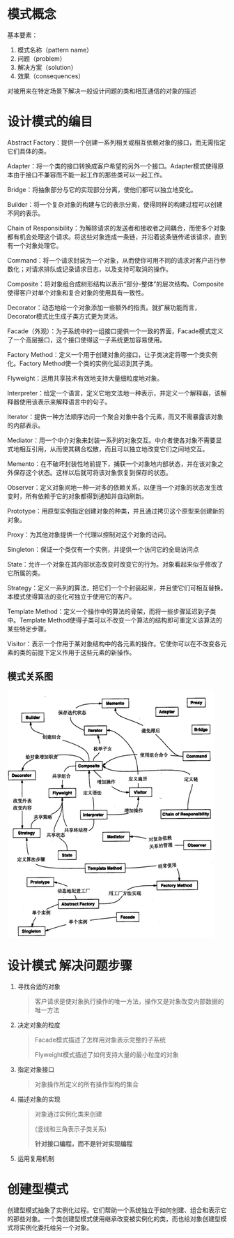 # 模式概念

基本要素：

1. 模式名称（pattern name）
2. 问题（problem）
3. 解决方案（solution）
4. 效果（consequences）

对被用来在特定场景下解决一般设计问题的类和相互通信的对象的描述



# 设计模式的编目

Abstract Factory：提供一个创建一系列相关或相互依赖对象的接口，而无需指定它们具体的类。

Adapter：将一个类的接口转换成客户希望的另外一个接口。Adapter模式使得原本由于接口不兼容而不能一起工作的那些类可以一起工作。

Bridge：将抽象部分与它的实现部分分离，使他们都可以独立地变化。

Builder：将一个复杂对象的构建与它的表示分离，使得同样的构建过程可以创建不同的表示。

Chain of Responsibility：为解除请求的发送者和接收者之间耦合，而使多个对象都有机会处理这个请求。将这些对象连成一条链，并沿着这条链传递该请求，直到有一个对象处理它。

Command：将一个请求封装为一个对象，从而使你可用不同的请求对客户进行参数化；对请求排队或记录请求日志，以及支持可取消的操作。

Composite：将对象组合成树形结构以表示“部分-整体”的层次结构。Composite使得客户对单个对象和复合对象的使用具有一致性。

Decorator：动态地给一个对象添加一些额外的指责。就扩展功能而言，Decorator模式比生成子类方式更为灵活。

Facade（外观）：为子系统中的一组接口提供一个一致的界面，Facade模式定义了一个高层接口，这个接口使得这一子系统更加容易使用。

Factory Method：定义一个用于创建对象的接口，让子类决定将哪一个类实例化。Factory Method使一个类的实例化延迟到其子类。

Flyweight：运用共享技术有效地支持大量细粒度地对象。

Interpreter：给定一个语言，定义它地文法地一种表示，并定义一个解释器，该解释器使用该表示来解释语言中的句子。

Iterator：提供一种方法顺序访问一个聚合对象中各个元素，而又不需暴露该对象的内部表示。

Mediator：用一个中介对象来封装一系列的对象交互。中介者使各对象不需要显式地相互引用，从而使其耦合松散，而且可以独立地改变它们之间地交互。

Memento：在不破坏封装性地前提下，捕获一个对象地内部状态，并在该对象之外保存这个状态。这样以后就可将该对象恢复到保存的状态。

Observer：定义对象间地一种一对多的依赖关系，以便当一个对象的状态发生改变时，所有依赖于它的对象都得到通知并自动刷新。

Prototype：用原型实例指定创建对象的种类，并且通过拷贝这个原型来创建新的对象。

Proxy：为其他对象提供一个代理以控制对这个对象的访问。

Singleton：保证一个类仅有一个实例，并提供一个访问它的全局访问点

State：允许一个对象在其内部状态改变时改变它的行为。对象看起来似乎修改了它所属的类。

Strategy：定义一系列的算法，把它们一个个封装起来，并且使它们可相互替换。本模式使得算法的变化可独立于使用它的客户。

Template Method：定义一个操作中的算法的骨架，而将一些步骤延迟到子类中。Template Method使得子类可以不改变一个算法的结构即可重定义该算法的某些特定步骤。

Visitor：表示一个作用于某对象结构中的各元素的操作。它使你可以在不改变各元素的类的前提下定义作用于这些元素的新操作。

 ## 模式关系图

![PatternConnection](PatternConnection.png)

# 设计模式 解决问题步骤

1. 寻找合适的对象

   > 客户请求是使对象执行操作的唯一方法，操作又是对象改变内部数据的唯一方法

2. 决定对象的粒度

   > Facade模式描述了怎样用对象表示完整的子系统
   >
   > Flyweight模式描述了如何支持大量的最小粒度的对象

3. 指定对象接口

   > 对象操作所定义的所有操作型构的集合

4. 描述对象的实现

   > 对象通过实例化类来创建
   >
   > (竖线和三角表示子类关系)
   >
   > **针对接口编程，而不是针对实现编程**

5. 运用复用机制

# 创建型模式

创建型模式抽象了实例化过程。它们帮助一个系统独立于如何创建、组合和表示它的那些对象。一个类创建型模式使用继承改变被实例化的类，而也给对象创建型模式将实例化委托给另一个对象。

